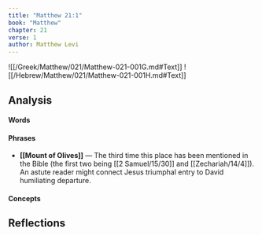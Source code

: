 ```yaml
---
title: "Matthew 21:1"
book: "Matthew"
chapter: 21
verse: 1
author: Matthew Levi
---
```

![[/Greek/Matthew/021/Matthew-021-001G.md#Text]]
![[/Hebrew/Matthew/021/Matthew-021-001H.md#Text]]

## Analysis

#### Words

#### Phrases
- **[[Mount of Olives]]** — The third time this place has been mentioned in the Bible (the first two being [[2 Samuel/15/30]] and [[Zechariah/14/4]]).  An astute reader might connect Jesus triumphal entry to David humiliating departure.

#### Concepts

## Reflections
